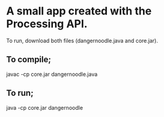 # A small app created with the Processing API.

To run, download both files (dangernoodle.java and core.jar).

## To compile;
javac -cp core.jar dangernoodle.java

## To run;
java -cp core.jar dangernoodle